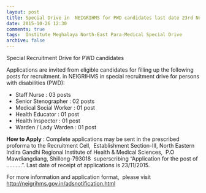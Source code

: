 ```yaml
---
layout: post
title: Special Drive in  NEIGRIHMS for PWD candidates last date 23rd Nov-2015   
date: 2015-10-26 12:30
comments: true
tags:  Institute Meghalaya North-East Para-Medical Special Drive 
archive: false
---
```

Special Recruitment Drive for PWD candidates

Applications are invited from eligible candidates for filling up the following  posts for recruitment. in NEIGRIHMS in special recruitment drive for persons with disabilities (PWD):



- Staff Nurse : 03 posts
- Senior Stenographer : 02 posts
- Medical Social Worker : 01 post
- Health Educator : 01 post
- Health Inspector : 01 post
- Warden / Lady Warden : 01 post 




**How to Apply** : Complete applications may be sent in the prescribed proforma to the Recruitment Cell,  Establishment Section-III, North Eastern Indira Gandhi Regional Institute of Health & Medical Sciences,  P.O Mawdiangdiang, Shillong-793018  superscribing “Application for the post of  ..........”. Last date of receipt of applications is 23/11/2015.

For more information and application format,  please visit <http://neigrihms.gov.in/adsnotification.html>





